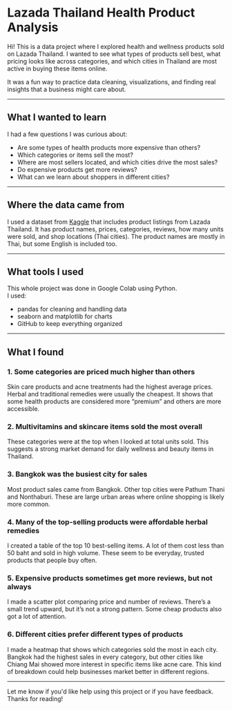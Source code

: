 # Lazada Thailand Health Product Analysis

Hi! This is a data project where I explored health and wellness products sold on Lazada Thailand. I wanted to see what types of products sell best, what pricing looks like across categories, and which cities in Thailand are most active in buying these items online.

It was a fun way to practice data cleaning, visualizations, and finding real insights that a business might care about.

---

## What I wanted to learn

I had a few questions I was curious about:
- Are some types of health products more expensive than others?
- Which categories or items sell the most?
- Where are most sellers located, and which cities drive the most sales?
- Do expensive products get more reviews?
- What can we learn about shoppers in different cities?

---

## Where the data came from

I used a dataset from [Kaggle](https://www.kaggle.com/datasets/wuttipats/lazada-thailand-health-products-dataset) that includes product listings from Lazada Thailand. It has product names, prices, categories, reviews, how many units were sold, and shop locations (Thai cities). The product names are mostly in Thai, but some English is included too.

---

## What tools I used

This whole project was done in Google Colab using Python.  
I used:
- pandas for cleaning and handling data  
- seaborn and matplotlib for charts  
- GitHub to keep everything organized

---

## What I found

### 1. Some categories are priced much higher than others  
Skin care products and acne treatments had the highest average prices. Herbal and traditional remedies were usually the cheapest. It shows that some health products are considered more “premium” and others are more accessible.

### 2. Multivitamins and skincare items sold the most overall  
These categories were at the top when I looked at total units sold. This suggests a strong market demand for daily wellness and beauty items in Thailand.

### 3. Bangkok was the busiest city for sales  
Most product sales came from Bangkok. Other top cities were Pathum Thani and Nonthaburi. These are large urban areas where online shopping is likely more common.

### 4. Many of the top-selling products were affordable herbal remedies  
I created a table of the top 10 best-selling items. A lot of them cost less than 50 baht and sold in high volume. These seem to be everyday, trusted products that people buy often.

### 5. Expensive products sometimes get more reviews, but not always  
I made a scatter plot comparing price and number of reviews. There’s a small trend upward, but it’s not a strong pattern. Some cheap products also got a lot of attention.

### 6. Different cities prefer different types of products  
I made a heatmap that shows which categories sold the most in each city. Bangkok had the highest sales in every category, but other cities like Chiang Mai showed more interest in specific items like acne care. This kind of breakdown could help businesses market better in different regions.

---

Let me know if you'd like help using this project or if you have feedback. Thanks for reading!
